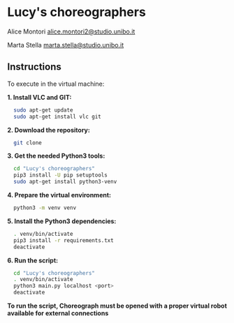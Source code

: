 # Lucy's choreographers
Alice Montori  alice.montori2@studio.unibo.it

Marta Stella   marta.stella@studio.unibo.it

## Instructions
To execute in the virtual machine:

**1. Install VLC and GIT:**
```bash
  sudo apt-get update
  sudo apt-get install vlc git
```
**2. Download the repository:**
```bash
  git clone 
```
**3. Get the needed Python3 tools:**
```bash
  cd "Lucy's choreographers"
  pip3 install -U pip setuptools
  sudo apt-get install python3-venv
```
**4. Prepare the virtual environment:**
```bash
  python3 -m venv venv
```
**5. Install the Python3 dependencies:**
```bash
  . venv/bin/activate
  pip3 install -r requirements.txt
  deactivate
```
**6. Run the script:**
```bash
  cd "Lucy's choreographers"
  . venv/bin/activate
  python3 main.py localhost <port>
  deactivate
```
**To run the script, Choreograph must be opened with a proper virtual robot available for external connections**

